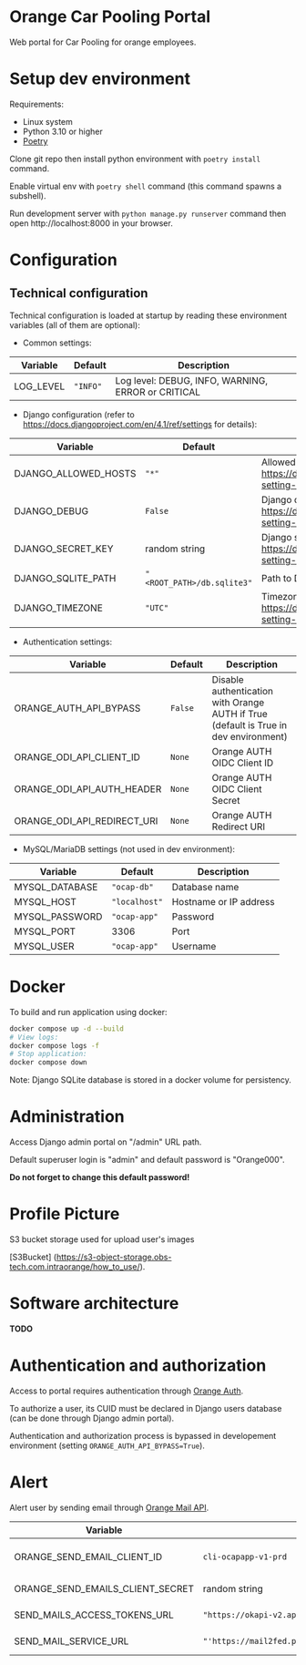 # Orange Car Pooling Portal

Web portal for Car Pooling for orange employees.

# Setup dev environment

Requirements:
- Linux system
- Python 3.10 or higher
- [Poetry](https://python-poetry.org)

Clone git repo then install python environment with `poetry install` command.

Enable virtual env with `poetry shell` command (this command spawns a subshell).

Run development server with `python manage.py runserver` command then open http://localhost:8000 in your browser.

# Configuration

## Technical configuration

Technical configuration is loaded at startup by reading these environment variables (all of them are optional):

- Common settings:

| Variable  | Default  | Description                                        |
| --------- | -------- | -------------------------------------------------- |
| LOG_LEVEL | `"INFO"` | Log level: DEBUG, INFO, WARNING, ERROR or CRITICAL |

- Django configuration (refer to https://docs.djangoproject.com/en/4.1/ref/settings for details):

| Variable             | Default                    | Description                                                                                            |
| -------------------- | -------------------------- | ------------------------------------------------------------------------------------------------------ |
| DJANGO_ALLOWED_HOSTS | `"*"`                      | Allowed hosts. Refer to https://docs.djangoproject.com/en/4.1/ref/settings/#std-setting-ALLOWED_HOSTS  |
| DJANGO_DEBUG         | `False`                    | Django debug mode. Refer to https://docs.djangoproject.com/en/4.1/ref/settings/#std-setting-DEBUG      |
| DJANGO_SECRET_KEY    | random string              | Django secret key. Refer to https://docs.djangoproject.com/en/4.1/ref/settings/#std-setting-SECRET_KEY |
| DJANGO_SQLITE_PATH   | `"<ROOT_PATH>/db.sqlite3"` | Path to Django database SQLite file                                                                    |
| DJANGO_TIMEZONE      | `"UTC"`                    | Timezone. Refer to https://docs.djangoproject.com/en/4.1/ref/settings/#std-setting-TIME_ZONE           |

- Authentication settings:

| Variable                         | Default | Description                                                                             |
| -------------------------------- | ------- | --------------------------------------------------------------------------------------- |
| ORANGE_AUTH_API_BYPASS           | `False` | Disable authentication with Orange AUTH if True (default is True in dev environment) |
| ORANGE_ODI_API_CLIENT_ID     | `None`  | Orange AUTH OIDC Client ID                                                           |
| ORANGE_ODI_API_AUTH_HEADER| `None`  | Orange AUTH OIDC Client Secret                                                       |
| ORANGE_ODI_API_REDIRECT_URI  | `None`  | Orange AUTH Redirect URI                                                             |

- MySQL/MariaDB settings (not used in dev environment):

| Variable       | Default               | Description            |
| -------------- | --------------------- | ---------------------- |
| MYSQL_DATABASE | `"ocap-db"` | Database name          |
| MYSQL_HOST     | `"localhost"`         | Hostname or IP address |
| MYSQL_PASSWORD | `"ocap-app"`    | Password               |
| MYSQL_PORT     | 3306                  | Port                   |
| MYSQL_USER     | `"ocap-app"`    | Username               |


# Docker

To build and run application using docker:
```sh
docker compose up -d --build
# View logs:
docker compose logs -f
# Stop application:
docker compose down
```

Note: Django SQLite database is stored in a docker volume for persistency.

# Administration

Access Django admin portal on "/admin" URL path.

Default superuser login is "admin" and default password is "Orange000".

**Do not forget to change this default password!**

# Profile Picture

S3 bucket storage used for upload user's images

[S3Bucket] (https://s3-object-storage.obs-tech.com.intraorange/how_to_use/).

# Software architecture

**TODO**

# Authentication and authorization

Access to portal requires authentication through [Orange Auth](https://developer-inside.sso.infra.ftgroup/apis/authentication-internal/getting-started).

To authorize a user, its CUID must be declared in Django users database (can be done through Django admin portal).

Authentication and authorization process is bypassed in developement environment (setting `ORANGE_AUTH_API_BYPASS=True`).


# Alert

Alert user by sending email through [Orange Mail API](https://developer-inside.sso.infra.ftgroup/apis/mail/getting-started).

| Variable             | Default                     |                     Description                                                                        |
| -------------------- | -------------------------- | ------------------------------------------------------------------------------------------------------ |
| ORANGE_SEND_EMAIL_CLIENT_ID | `cli-ocapapp-v1-prd`  |  Orange Mail client id.                                                                              |
| ORANGE_SEND_EMAILS_CLIENT_SECRET| random string              | Orange Mail secret. |
| SEND_MAILS_ACCESS_TOKENS_URL   | `"https://okapi-v2.api.hbx.geo.infra.ftgroup/v2/token"`                     | OM token endpoint                           |
| SEND_MAIL_SERVICE_URL      | `"'https://mail2fed.preprod.api.hbx.geo.infra.ftgroup/v1/email/send"` | send mail endpoint|
